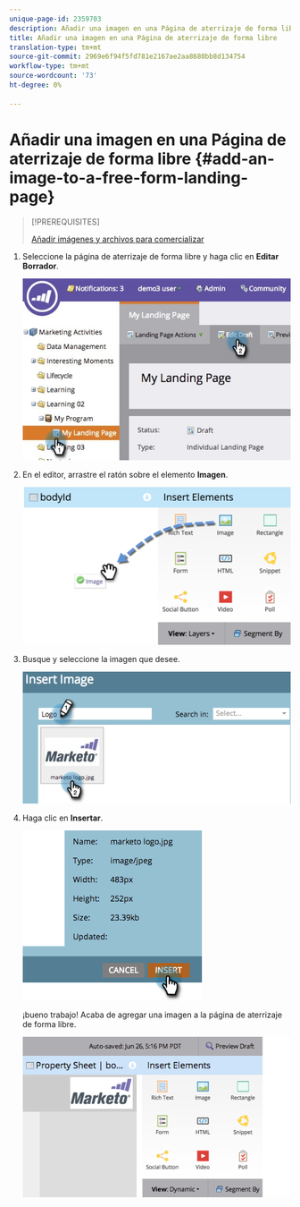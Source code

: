 ```yaml
---
unique-page-id: 2359703
description: Añadir una imagen en una Página de aterrizaje de forma libre - Documentos de marketing - Documentación del producto
title: Añadir una imagen en una Página de aterrizaje de forma libre
translation-type: tm+mt
source-git-commit: 2969e6f94f5fd781e2167ae2aa8680bb8d134754
workflow-type: tm+mt
source-wordcount: '73'
ht-degree: 0%

---
```



# Añadir una imagen en una Página de aterrizaje de forma libre {#add-an-image-to-a-free-form-landing-page}

>[!PREREQUISITES]
>
>[Añadir imágenes y archivos para comercializar](/help/marketo/product-docs/demand-generation/images-and-files/add-images-and-files-to-marketo.md)

1. Seleccione la página de aterrizaje de forma libre y haga clic en **Editar** **Borrador**.

   ![](assets/landingpageeditdraft.jpg)

1. En el editor, arrastre el ratón sobre el elemento **Imagen**.

   ![](assets/image2015-5-21-15-3a38-3a58.png)

1. Busque y seleccione la imagen que desee.

   ![](assets/image2014-9-16-14-3a35-3a59.png)

1. Haga clic en **Insertar**.

   ![](assets/image2014-9-16-15-3a3-3a48.png)

   ¡bueno trabajo! Acaba de agregar una imagen a la página de aterrizaje de forma libre.

   ![](assets/image2015-5-21-15-3a40-3a11.png)
